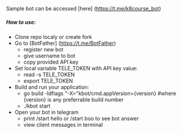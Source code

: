 Sample bot can be accessed [here] (https://t.me/k8course_bot)

##### How to use:

* Clone repo localy or create fork
* Go to [BotFather] (https://t.me/BotFather)
  * register new bot
  * give username to bot
  * copy provided API key
* Set local variable TELE_TOKEN with API key value:
  * read -s TELE_TOKEN
  * export TELE_TOKEN
* Build and run your application:
  * go build -ldflags "-X="kbot/cmd.appVersion={version}  #where {version} is any preferrable build number
  * ./kbot start
* Open your bot in telegram
  * print /start hello or /start boo to see bot answer
  * view client messages in terminal
